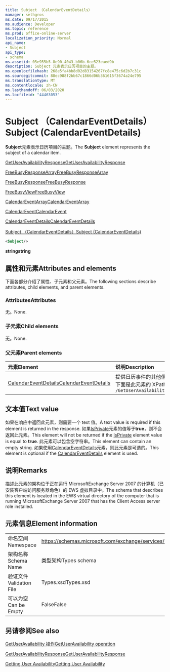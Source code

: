 ```yaml
---
title: Subject （CalendarEventDetails）
manager: sethgros
ms.date: 09/17/2015
ms.audience: Developer
ms.topic: reference
ms.prod: office-online-server
localization_priority: Normal
api_name:
- Subject
api_type:
- schema
ms.assetid: 05e955b5-8e90-4043-b06b-6ce523eaed9b
description: Subject 元素表示日历项目的主题。
ms.openlocfilehash: 268e5fa4bb8d02d83154267fc8e475c6d2b7c31c
ms.sourcegitcommit: 88ec988f2bb67c1866d06b361615f3674a24e795
ms.translationtype: MT
ms.contentlocale: zh-CN
ms.lasthandoff: 06/03/2020
ms.locfileid: "44463053"
---
```

# <a name="subject-calendareventdetails"></a><span data-ttu-id="5cdce-103">Subject （CalendarEventDetails）</span><span class="sxs-lookup"><span data-stu-id="5cdce-103">Subject (CalendarEventDetails)</span></span>

<span data-ttu-id="5cdce-104">**Subject**元素表示日历项目的主题。</span><span class="sxs-lookup"><span data-stu-id="5cdce-104">The **Subject** element represents the subject of a calendar item.</span></span> 
  
[<span data-ttu-id="5cdce-105">GetUserAvailabilityResponse</span><span class="sxs-lookup"><span data-stu-id="5cdce-105">GetUserAvailabilityResponse</span></span>](getuseravailabilityresponse.md)
  
[<span data-ttu-id="5cdce-106">FreeBusyResponseArray</span><span class="sxs-lookup"><span data-stu-id="5cdce-106">FreeBusyResponseArray</span></span>](freebusyresponsearray.md)
  
[<span data-ttu-id="5cdce-107">FreeBusyResponse</span><span class="sxs-lookup"><span data-stu-id="5cdce-107">FreeBusyResponse</span></span>](freebusyresponse.md)
  
[<span data-ttu-id="5cdce-108">FreeBusyView</span><span class="sxs-lookup"><span data-stu-id="5cdce-108">FreeBusyView</span></span>](freebusyview.md)
  
[<span data-ttu-id="5cdce-109">CalendarEventArray</span><span class="sxs-lookup"><span data-stu-id="5cdce-109">CalendarEventArray</span></span>](calendareventarray.md)
  
[<span data-ttu-id="5cdce-110">CalendarEvent</span><span class="sxs-lookup"><span data-stu-id="5cdce-110">CalendarEvent</span></span>](calendarevent.md)
  
[<span data-ttu-id="5cdce-111">CalendarEventDetails</span><span class="sxs-lookup"><span data-stu-id="5cdce-111">CalendarEventDetails</span></span>](calendareventdetails.md)
  
[<span data-ttu-id="5cdce-112">Subject （CalendarEventDetails）</span><span class="sxs-lookup"><span data-stu-id="5cdce-112">Subject (CalendarEventDetails)</span></span>](subject-calendareventdetails.md)
  
```xml
<Subject/>
```

 <span data-ttu-id="5cdce-113">**string**</span><span class="sxs-lookup"><span data-stu-id="5cdce-113">**string**</span></span>
## <a name="attributes-and-elements"></a><span data-ttu-id="5cdce-114">属性和元素</span><span class="sxs-lookup"><span data-stu-id="5cdce-114">Attributes and elements</span></span>

<span data-ttu-id="5cdce-115">下面各部分介绍了属性、子元素和父元素。</span><span class="sxs-lookup"><span data-stu-id="5cdce-115">The following sections describe attributes, child elements, and parent elements.</span></span>
  
### <a name="attributes"></a><span data-ttu-id="5cdce-116">Attributes</span><span class="sxs-lookup"><span data-stu-id="5cdce-116">Attributes</span></span>

<span data-ttu-id="5cdce-117">无。</span><span class="sxs-lookup"><span data-stu-id="5cdce-117">None.</span></span>
  
### <a name="child-elements"></a><span data-ttu-id="5cdce-118">子元素</span><span class="sxs-lookup"><span data-stu-id="5cdce-118">Child elements</span></span>

<span data-ttu-id="5cdce-119">无。</span><span class="sxs-lookup"><span data-stu-id="5cdce-119">None.</span></span>
  
### <a name="parent-elements"></a><span data-ttu-id="5cdce-120">父元素</span><span class="sxs-lookup"><span data-stu-id="5cdce-120">Parent elements</span></span>

|<span data-ttu-id="5cdce-121">**元素**</span><span class="sxs-lookup"><span data-stu-id="5cdce-121">**Element**</span></span>|<span data-ttu-id="5cdce-122">**说明**</span><span class="sxs-lookup"><span data-stu-id="5cdce-122">**Description**</span></span>|
|:-----|:-----|
|[<span data-ttu-id="5cdce-123">CalendarEventDetails</span><span class="sxs-lookup"><span data-stu-id="5cdce-123">CalendarEventDetails</span></span>](calendareventdetails.md) <br/> |<span data-ttu-id="5cdce-124">提供日历事件的其他信息。</span><span class="sxs-lookup"><span data-stu-id="5cdce-124">Provides additional information for a calendar event.</span></span>  <br/> <span data-ttu-id="5cdce-125">下面是此元素的 XPath 表达式： </span><span class="sxs-lookup"><span data-stu-id="5cdce-125">The following is the XPath expression to this element:</span></span>  <br/>  `/GetUserAvailabilityResponse/FreeBusyResponseArray/FreeBusyResponse/FreeBusyView/CalendarEventArray/CalendarEvent[i]/CalendarEventDetails` <br/> |
   
## <a name="text-value"></a><span data-ttu-id="5cdce-126">文本值</span><span class="sxs-lookup"><span data-stu-id="5cdce-126">Text value</span></span>

<span data-ttu-id="5cdce-127">如果在响应中返回此元素，则需要一个 text 值。</span><span class="sxs-lookup"><span data-stu-id="5cdce-127">A text value is required if this element is returned in the response.</span></span> <span data-ttu-id="5cdce-128">如果[IsPrivate](isprivate.md)元素的值等于**true**，则不会返回此元素。</span><span class="sxs-lookup"><span data-stu-id="5cdce-128">This element will not be returned if the [IsPrivate](isprivate.md) element value is equal to **true**.</span></span> <span data-ttu-id="5cdce-129">此元素可以包含空字符串。</span><span class="sxs-lookup"><span data-stu-id="5cdce-129">This element can contain an empty string.</span></span> <span data-ttu-id="5cdce-130">如果使用[CalendarEventDetails](calendareventdetails.md)元素，则此元素是可选的。</span><span class="sxs-lookup"><span data-stu-id="5cdce-130">This element is optional if the [CalendarEventDetails](calendareventdetails.md) element is used.</span></span> 
  
## <a name="remarks"></a><span data-ttu-id="5cdce-131">说明</span><span class="sxs-lookup"><span data-stu-id="5cdce-131">Remarks</span></span>

<span data-ttu-id="5cdce-132">描述此元素的架构位于正在运行 MicrosoftExchange Server 2007 的计算机（已安装客户端访问服务器角色）的 EWS 虚拟目录中。</span><span class="sxs-lookup"><span data-stu-id="5cdce-132">The schema that describes this element is located in the EWS virtual directory of the computer that is running MicrosoftExchange Server 2007 that has the Client Access server role installed.</span></span>
  
## <a name="element-information"></a><span data-ttu-id="5cdce-133">元素信息</span><span class="sxs-lookup"><span data-stu-id="5cdce-133">Element information</span></span>

|||
|:-----|:-----|
|<span data-ttu-id="5cdce-134">命名空间</span><span class="sxs-lookup"><span data-stu-id="5cdce-134">Namespace</span></span>  <br/> |https://schemas.microsoft.com/exchange/services/2006/types  <br/> |
|<span data-ttu-id="5cdce-135">架构名称</span><span class="sxs-lookup"><span data-stu-id="5cdce-135">Schema Name</span></span>  <br/> |<span data-ttu-id="5cdce-136">类型架构</span><span class="sxs-lookup"><span data-stu-id="5cdce-136">Types schema</span></span>  <br/> |
|<span data-ttu-id="5cdce-137">验证文件</span><span class="sxs-lookup"><span data-stu-id="5cdce-137">Validation File</span></span>  <br/> |<span data-ttu-id="5cdce-138">Types.xsd</span><span class="sxs-lookup"><span data-stu-id="5cdce-138">Types.xsd</span></span>  <br/> |
|<span data-ttu-id="5cdce-139">可以为空</span><span class="sxs-lookup"><span data-stu-id="5cdce-139">Can be Empty</span></span>  <br/> |<span data-ttu-id="5cdce-140">False</span><span class="sxs-lookup"><span data-stu-id="5cdce-140">False</span></span>  <br/> |
   
## <a name="see-also"></a><span data-ttu-id="5cdce-141">另请参阅</span><span class="sxs-lookup"><span data-stu-id="5cdce-141">See also</span></span>



[<span data-ttu-id="5cdce-142">GetUserAvailability 操作</span><span class="sxs-lookup"><span data-stu-id="5cdce-142">GetUserAvailability operation</span></span>](getuseravailability-operation.md)
  
[<span data-ttu-id="5cdce-143">GetUserAvailabilityResponse</span><span class="sxs-lookup"><span data-stu-id="5cdce-143">GetUserAvailabilityResponse</span></span>](getuseravailabilityresponse.md)


[<span data-ttu-id="5cdce-144">Getting User Availability</span><span class="sxs-lookup"><span data-stu-id="5cdce-144">Getting User Availability</span></span>](https://msdn.microsoft.com/library/d4133fcb-9b0f-4e6b-aadf-a389da83516a%28Office.15%29.aspx)

